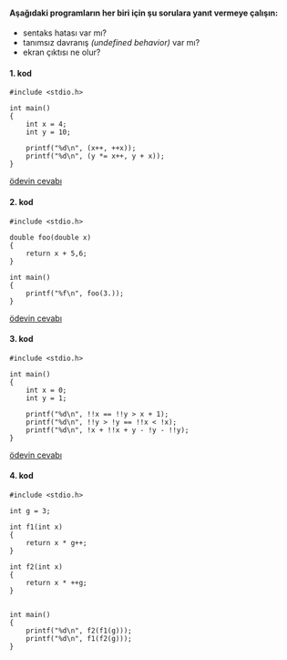 #### Aşağıdaki programların her biri için şu sorulara yanıt vermeye çalışın:

* sentaks hatası var mı?
* tanımsız davranış *(undefined behavior)* var mı?
* ekran çıktısı ne olur?

#### 1. kod
```
#include <stdio.h>

int main()
{
	int x = 4;
	int y = 10;

	printf("%d\n", (x++, ++x));
	printf("%d\n", (y *= x++, y + x));
}
```
[ödevin cevabı](https://vimeo.com/462604527)
#### 2. kod
```
#include <stdio.h>

double foo(double x)
{
	return x + 5,6;
}

int main()
{
	printf("%f\n", foo(3.));
}
```
[ödevin cevabı](https://vimeo.com/462608609)

#### 3. kod
```
#include <stdio.h>

int main()
{
	int x = 0;
	int y = 1;

	printf("%d\n", !!x == !!y > x + 1);
	printf("%d\n", !!y > !y == !!x < !x);
	printf("%d\n", !x + !!x + y - !y - !!y);
}
```
[ödevin cevabı](https://vimeo.com/462615740)

#### 4. kod
```
#include <stdio.h>

int g = 3;

int f1(int x)
{
	return x * g++;
}

int f2(int x)
{
	return x * ++g;
}


int main()
{
	printf("%d\n", f2(f1(g)));
	printf("%d\n", f1(f2(g)));
}
```
